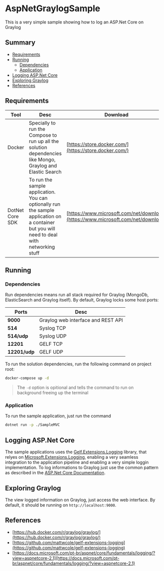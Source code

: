 # AspNetGraylogSample

This is a very simple sample showing how to log an ASP.Net Core on Graylog

## Summary

- [Requirements](#requirements)
- [Running](#running)
   - [Dependencies](#dependencies)
   - [Application](#application)
- [Logging ASP.Net Core](#logging-aspnet-core)
- [Exploring Graylog](#exploring-graylog)
- [References](#references)

## Requirements

| Tool | Desc | Download |
| ---- | ---- | -------- |
| Docker | Specially to run the Compose to run up all the solution dependencies like Mongo, Graylog and Elastic Search | [https://store.docker.com/](https://store.docker.com/) |
| DotNet Core SDK | To run the sample application. You can optionally run the sample application on a container but you will need to deal with networking stuff | [https://www.microsoft.com/net/download](https://www.microsoft.com/net/download) |

## Running

### Dependencies

Run dependencies means run all stack required for Graylog (MongoDb, ElasticSearch and Graylog itself).
By default, Graylog locks some host ports:

| Ports | Desc |
| ----- | ---- |
| **9000** | Graylog web interface and REST API |
| **514** | Syslog TCP |
| **514/udp** | Syslog UDP |
| **12201** | GELF TCP |
| **12201/udp** | GELF UDP |

To run the solution dependencies, run the following command on project root:

```sh
docker-compose up -d
```

> The `-d` option is opitional and tells the command to run on background freeing up the terminal

### Application

To run the sample application, just run the command

```sh
dotnet run -p ./SampleMVC
```

## Logging ASP.Net Core

The sample applications uses the [Gelf.Extensions.Logging](https://www.nuget.org/packages/Gelf.Extensions.Logging/) library, that relyes on [Microsoft.Extensions.Logging](https://www.nuget.org/packages/Microsoft.Extensions.Logging/), enabling a very seamless integration to the application pipeline and enabling a very simple loggin implementation.
To log informations to Graylog just use the common pattern as described in the [ASP.Net Core Documentation](https://docs.microsoft.com/pt-br/aspnet/core/fundamentals/logging/?view=aspnetcore-2.1).

## Exploring Graylog

The view logged information on Graylog, just access the web interface.
By default, it should be running on `http://localhost:9000`.

## References

- [https://hub.docker.com/r/graylog/graylog/](https://hub.docker.com/r/graylog/graylog/)
- [https://github.com/mattwcole/gelf-extensions-logging](https://github.com/mattwcole/gelf-extensions-logging)
- [https://docs.microsoft.com/pt-br/aspnet/core/fundamentals/logging/?view=aspnetcore-2.1](https://docs.microsoft.com/pt-br/aspnet/core/fundamentals/logging/?view=aspnetcore-2.1)
